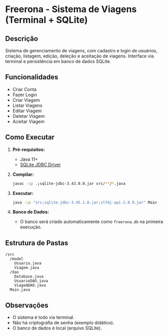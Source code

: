# Freerona - Sistema de Viagens (Terminal + SQLite)

## Descrição
Sistema de gerenciamento de viagens, com cadastro e login de usuários, criação, listagem, edição, deleção e aceitação de viagens. Interface via terminal e persistência em banco de dados SQLite.

## Funcionalidades
- Criar Conta
- Fazer Login
- Criar Viagem
- Listar Viagens
- Editar Viagem
- Deletar Viagem
- Aceitar Viagem

## Como Executar
1. **Pré-requisitos:**
   - Java 11+
   - [SQLite JDBC Driver](https://github.com/xerial/sqlite-jdbc)

2. **Compilar:**
   ```sh
   javac -cp .;sqlite-jdbc-3.43.0.0.jar src/**/*.java
   ```

3. **Executar:**
   ```sh
   java -cp "src;sqlite-jdbc-3.45.1.0.jar;slf4j-api-2.0.9.jar" Main
   ```

4. **Banco de Dados:**
   - O banco será criado automaticamente como `freerona.db` na primeira execução.

## Estrutura de Pastas
```
/src
  /model
    Usuario.java
    Viagem.java
  /dao
    Database.java
    UsuarioDAO.java
    ViagemDAO.java
  Main.java
```

## Observações
- O sistema é todo via terminal.
- Não há criptografia de senha (exemplo didático).
- O banco de dados é local (arquivo SQLite). 
